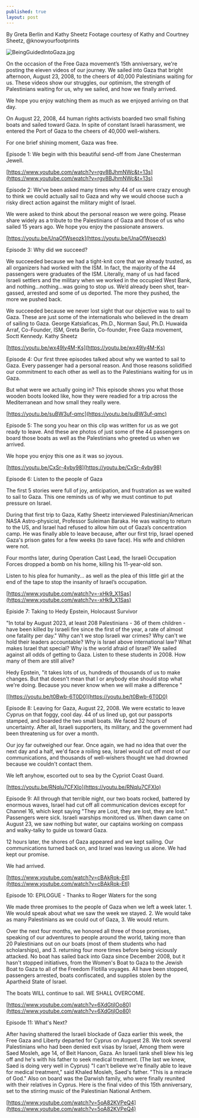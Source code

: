 ```yaml
---
published: true
layout: post
---
```

By Greta Berlin and Kathy Sheetz
Footage courtesy of Kathy and Courtney Sheetz, @knowyourfootprints


![BeingGuidedIntoGaza.jpg]({{site.baseurl}}/images/BeingGuidedIntoGaza.jpg)


On the occasion of the Free Gaza movement’s 15th anniversary, we're posting the eleven videos of our journey. We sailed into Gaza that bright afternoon, August 23, 2008, to the cheers of 40,000 Palestinians waiting for us. These videos show our struggles, our optimism, the strength of Palestinians waiting for us, why we sailed, and how we finally arrived.

We hope you enjoy watching them as much as we enjoyed arriving on that day.

On August 22, 2008, 44 human rights activists boarded two small fishing boats and sailed toward Gaza. In spite of constant Israeli harassment, we entered the Port of Gaza to the cheers of 40,000 well-wishers.

For one brief shining moment, Gaza was free. 

Episode 1: We begin with this beautiful send-off from Jane Chesterman Jewell.

[https://www.youtube.com/watch?v=rgv8BJhmNWc&t=13s](https://www.youtube.com/watch?v=rgv8BJhmNWc&t=13s)

Episode 2: We've been asked many times why 44 of us were crazy enough to think we could actually sail to Gaza and why we would choose such a risky direct action against the military might of Israel.

We were asked to think about the personal reason we were going. 
Please share widely as a tribute to the Palestinians of Gaza and those of us who sailed 15 years ago. We hope you enjoy the passionate answers. 

[https://youtu.be/UnaOfWseozk](https://youtu.be/UnaOfWseozk)

Episode 3: Why did we succeed? 

We succeeded because we had a tight-knit core that we already trusted,  as all organizers had worked with the ISM. In fact, the majority of the 44 passengers were graduates of the ISM. Literally, many of us had faced Israeli settlers and the military when we worked in the occupied West Bank, and nothing…nothing…was going to stop us. We’d already been shot, tear-gassed, arrested and some of us deported. The more they pushed, the more we pushed back. 

We succeeded because we never lost sight that our objective was to sail to Gaza. These are just some of the internationals who believed in the dream of sailing to Gaza. George Katsiaficas, Ph.D., Norman Saul, Ph.D. Huwaida Arraf, Co-Founder, ISM, Greta Berlin, Co-founder, Free Gaza movement, Soctt Kennedy. Kathy Sheetz

[https://youtu.be/wx49ly4M-Ks](https://youtu.be/wx49ly4M-Ks)

Episode 4: Our first three episodes talked about why we wanted to sail to Gaza. Every passenger had a personal reason. And those reasons solidified our commitment to each other as well as to the Palestinians waiting for us in Gaza.

But what were we actually going in? This episode shows you what those wooden boots looked like, how they were readied for a trip across the Mediterranean and how small they really were.

[https://youtu.be/suBW3uf-qmc](https://youtu.be/suBW3uf-qmc)

Episode 5: The song you hear on this clip was written for us as we got ready to leave. And these are photos of just some of the 44 passengers on board those boats as well as the Palestinians who greeted us when we arrived.

We hope you enjoy this one as it was so joyous.

[https://youtu.be/CxSr-4vby98](https://youtu.be/CxSr-4vby98)

Episode 6: Listen to the people of Gaza

The first 5 stories were full of joy, anticipation, and frustration as we waited to sail to Gaza. This one reminds us of why we must continue to put pressure on Israel.

During that first trip to Gaza, Kathy Sheetz interviewed Palestinian/American NASA Astro-physicist, Professor Suleiman Baraka. He was waiting to return to the US, and Israel had refused to allow him out of Gaza’s concentration camp. He was finally able to leave because, after our first trip, Israel opened Gaza's prison gates for a few weeks (to save face).  His wife and children were not.

Four months later, during Operation Cast Lead, the Israeli Occupation Forces dropped a bomb on his home, killing his 11-year-old son.

Listen to his plea for humanity... as well as the plea of this little girl at the end of the tape to stop the insanity of Israel’s occupation.

[https://www.youtube.com/watch?v=-xHk9_X1Sas](https://www.youtube.com/watch?v=-xHk9_X1Sas)

Episide 7: Taking to Hedy Epstein, Holocaust Survivor

"In total by August 2023, at least 208 Palestinians - 36 of them children - have been killed by Israeli fire since the first of the year, a rate of almost one fatality per day."
Why can't we stop Israeli war crimes? 
Why can't we hold their leaders accountable?
Why is Israel above international law? 
What makes Israel that special? 
Why is the world afraid of Israel?
We sailed against all odds of getting to Gaza. Listen to these students in 2008. How many of them are still alive?

Hedy Epstein, "it takes lots of us, hundreds of thousands of us to make changes. But that doesn't mean that I or anybody else should stop what we're doing. Because you never know when we will make a difference "

[[https://youtu.be/t0Bwb-6T0D0](https://youtu.be/t0Bwb-6T0D0)

Episode 8: Leaving for Gaza, August 22, 2008.
We were ecstatic to leave Cyprus on that foggy, cool day. 44 of us lined up, got our passports stamped, and boarded the two small boats. We faced 32 hours of uncertainty. After all, Israeli supporters, its military, and the government had been threatening us for over a month.

Our joy far outweighed our fear. Once again, we had no idea that over the next day and a half, we'd face a roiling sea, Israel would cut off most of our communications, and thousands of well-wishers thought we had drowned because we couldn't contact them.

We left anyhow, escorted out to sea by the Cypriot Coast Guard.

[https://youtu.be/RNqlu7CFXIo](https://youtu.be/RNqlu7CFXIo)

Episode 9: All through that terrible night, our two boats rocked, battered by enormous waves, Israel had cut off all communication devices except for Channel 16, which kept saying "They are Lost, they are lost, they are lost." Passengers were sick. Israeli warships monitored us. When dawn came on August 23, we saw nothing but water, our captains working on compass and walky-talky to guide us toward Gaza.

12 hours later, the shores of Gaza appeared and we kept sailing. Our communications turned back on, and Israel was leaving us alone. We had kept our promise. 

We had arrived.

[https://www.youtube.com/watch?v=cBAkRok-EtI](https://www.youtube.com/watch?v=cBAkRok-EtI)

Episode 10: EPILOGUE - Thanks to Roger Waters for the song

We made three promises to the people of Gaza when we left a week later. 1. We would speak about what we saw the week we stayed. 2. We would take as many Palestinians as we could out of Gaza, 3. We would return.

Over the next four months, we honored all three of those promises, speaking of our adventures to people around the world, taking more than 20 Palestinians out on our boats (most of them students who had scholarships), and 3. returning four more times before being viciously attacked.
No boat has sailed back into Gaza since December 2008, but it hasn't stopped initiatives, from the Women's Boat to Gaza to the Jewish Boat to Gaza to all of the Freedom Flotilla voyages. All have been stopped, passengers arrested, boats confiscated, and supplies stolen by the Apartheid State of Israel. 

The boats WILL continue to sail. WE SHALL OVERCOME.

[https://www.youtube.com/watch?v=6XdGtjIOo80](https://www.youtube.com/watch?v=6XdGtjIOo80)

Episode 11: What's Next?

After having shattered the Israeli blockade of Gaza earlier this week, the Free Gaza and Liberty departed for Cyprus on Auguest 28. 
We took several Palestinians who had been denied exit visas by Israel,  Among them were Saed Mosleh, age 14, of Beit Hanoon, Gaza. An Israeli tank shell blew his leg off and he's with his father to seek medical treatment. (The last we knew, Saed is doing very well in Cyprus)
"I can't believe we're finally able to leave for medical treatment," said Khaled Mosleh, Saed's father. "This is a miracle of God."
Also on board was the Darwish family, who were finally reunited with their relatives in Cyprus.
Here is the final video of this 15th anniversary, set to the stirring music of the Palestinian National Anthem.

[https://www.youtube.com/watch?v=5oA82KVPeQ4](https://www.youtube.com/watch?v=5oA82KVPeQ4)
